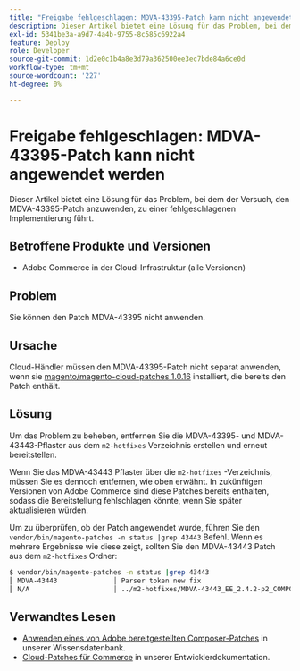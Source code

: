 ```yaml
---
title: "Freigabe fehlgeschlagen: MDVA-43395-Patch kann nicht angewendet werden"
description: Dieser Artikel bietet eine Lösung für das Problem, bei dem der Versuch, den MDVA-43395-Patch anzuwenden, zu einer fehlgeschlagenen Implementierung führt.
exl-id: 5341be3a-a9d7-4a4b-9755-8c585c6922a4
feature: Deploy
role: Developer
source-git-commit: 1d2e0c1b4a8e3d79a362500ee3ec7bde84a6ce0d
workflow-type: tm+mt
source-wordcount: '227'
ht-degree: 0%

---
```


# Freigabe fehlgeschlagen: MDVA-43395-Patch kann nicht angewendet werden

Dieser Artikel bietet eine Lösung für das Problem, bei dem der Versuch, den MDVA-43395-Patch anzuwenden, zu einer fehlgeschlagenen Implementierung führt.

## Betroffene Produkte und Versionen

* Adobe Commerce in der Cloud-Infrastruktur (alle Versionen)

## Problem

Sie können den Patch MDVA-43395 nicht anwenden.

## Ursache

Cloud-Händler müssen den MDVA-43395-Patch nicht separat anwenden, wenn sie [magento/magento-cloud-patches 1.0.16](https://devdocs.magento.com/cloud/release-notes/mcp-release-notes.html#v1016) installiert, die bereits den Patch enthält.

## Lösung

Um das Problem zu beheben, entfernen Sie die MDVA-43395- und MDVA-43443-Pflaster aus dem `m2-hotfixes` Verzeichnis erstellen und erneut bereitstellen.

Wenn Sie das MDVA-43443 Pflaster über die `m2-hotfixes` -Verzeichnis, müssen Sie es dennoch entfernen, wie oben erwähnt. In zukünftigen Versionen von Adobe Commerce sind diese Patches bereits enthalten, sodass die Bereitstellung fehlschlagen könnte, wenn Sie später aktualisieren würden.

Um zu überprüfen, ob der Patch angewendet wurde, führen Sie den `vendor/bin/magento-patches -n status |grep 43443` Befehl.
Wenn es mehrere Ergebnisse wie diese zeigt, sollten Sie den MDVA-43443 Patch aus dem `m2-hotfixes` Ordner:

```bash
$ vendor/bin/magento-patches -n status |grep 43443
║ MDVA-43443              │ Parser token new fix                                         │ Other           │ Adobe Commerce Support │ Applied     │ Patch type: Required                                     ║
║ N/A                     │ ../m2-hotfixes/MDVA-43443_EE_2.4.2-p2_COMPOSER_v1.patch      │ Other           │ Local                  │ Applied     │ Patch type: Custom                                       ║
```

## Verwandtes Lesen

* [Anwenden eines von Adobe bereitgestellten Composer-Patches](/help/how-to/general/how-to-apply-a-composer-patch-provided-by-magento.md) in unserer Wissensdatenbank.
* [Cloud-Patches für Commerce](https://devdocs.magento.com/cloud/release-notes/mcp-release-notes.html#v1016) in unserer Entwicklerdokumentation.
